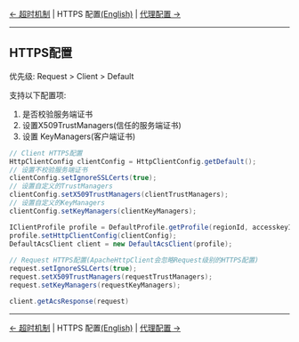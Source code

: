 [← 超时机制](4-Timeout-CN.md) | HTTPS 配置[(English)](5-HTTPS-EN.md) | [代理配置 →](6-Proxy-CN.md)
***

## HTTPS配置
优先级: Request > Client > Default

支持以下配置项:
1.  是否校验服务端证书 
2.  设置X509TrustManagers(信任的服务端证书)
3.  设置 KeyManagers(客户端证书)

```java
// Client HTTPS配置
HttpClientConfig clientConfig = HttpClientConfig.getDefault();
// 设置不校验服务端证书
clientConfig.setIgnoreSSLCerts(true);
// 设置自定义的TrustManagers
clientConfig.setX509TrustManagers(clientTrustManagers);
// 设置自定义的KeyManagers
clientConfig.setKeyManagers(clientKeyManagers);

IClientProfile profile = DefaultProfile.getProfile(regionId, accesskeyId, accesskeySecret);
profile.setHttpClientConfig(clientConfig);
DefaultAcsClient client = new DefaultAcsClient(profile);
 
// Request HTTPS配置(ApacheHttpClient会忽略Request级别的HTTPS配置)
request.setIgnoreSSLCerts(true);
request.setX509TrustManagers(requestTrustManagers);
request.setKeyManagers(requestKeyManagers);

client.getAcsResponse(request)
```

***
[← 超时机制](4-Timeout-CN.md) | HTTPS 配置[(English)](5-HTTPS-EN.md) | [代理配置 →](6-Proxy-CN.md)